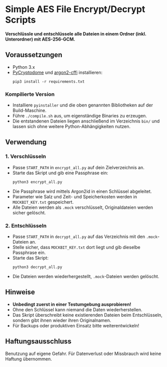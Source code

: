 # Simple AES File Encrypt/Decrypt Scripts

**Verschlüssle und entschlüssele alle Dateien in einem Ordner (inkl. Unterordner) mit AES-256-GCM.**

## Voraussetzungen

- Python 3.x
- [PyCryptodome](https://www.pycryptodome.org/) und [argon2-cffi](https://pypi.org/project/argon2-cffi/) installieren:
  ```
  pip3 install -r requirements.txt
  ```
### Kompilierte Version

- Installiere `pyinstaller` und die oben genannten Bibliotheken auf der Build-Maschine.
- Führe `./compile.sh` aus, um eigenständige Binaries zu erzeugen.
- Die entstandenen Dateien liegen anschließend im Verzeichnis `bin/` und lassen sich ohne weitere Python-Abhängigkeiten nutzen.

 

## Verwendung

### 1. Verschlüsseln

- Passe `START_PATH` in `encrypt_all.py` auf dein Zielverzeichnis an.
- Starte das Skript und gib eine Passphrase ein:
  ```
  python3 encrypt_all.py
  ```
- Die Passphrase wird mittels Argon2id in einen Schlüssel abgeleitet.
- Parameter wie Salz und Zeit- und Speicherkosten werden in `MOCKBIT_KEY.txt` gespeichert.
- Alle Dateien werden als `.mock` verschlüsselt, Originaldateien werden sicher gelöscht.

### 2. Entschlüsseln

- Passe `START_PATH` in `decrypt_all.py` auf das Verzeichnis mit den `.mock`-Dateien an.
- Stelle sicher, dass `MOCKBIT_KEY.txt` dort liegt und gib dieselbe Passphrase ein.
- Starte das Skript:
  ```
  python3 decrypt_all.py
  ```
- Die Dateien werden wiederhergestellt, `.mock`-Dateien werden gelöscht.

## Hinweise

- **Unbedingt zuerst in einer Testumgebung ausprobieren!**
- Ohne den Schlüssel kann niemand die Daten wiederherstellen.
- Das Skript überschreibt keine existierenden Dateien beim Entschlüsseln, sondern gibt ihnen wieder ihren Originalnamen.
- Für Backups oder produktiven Einsatz bitte weiterentwickeln!

## Haftungsausschluss

Benutzung auf eigene Gefahr. Für Datenverlust oder Missbrauch wird keine Haftung übernommen.
